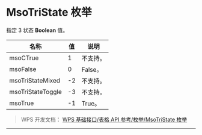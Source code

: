 # MsoTriState 枚举

指定 3 状态 **Boolean** 值。

| 名称              | 值  | 说明     |
|-------------------|-----|----------|
| msoCTrue          | 1   | 不支持。 |
| msoFalse          | 0   | False。  |
| msoTriStateMixed  | -2  | 不支持。 |
| msoTriStateToggle | -3  | 不支持。 |
| msoTrue           | -1  | True。   |

> WPS 开发文档： [WPS 基础接口/表格 API 参考/枚举/MsoTriState 枚举](https://qn.cache.wpscdn.cn/encs/doc/office_v19/topics/WPS%20%E5%9F%BA%E7%A1%80%E6%8E%A5%E5%8F%A3/%E8%A1%A8%E6%A0%BC%20API%20%E5%8F%82%E8%80%83/%E6%9E%9A%E4%B8%BE/MsoTriState%20%E6%9E%9A%E4%B8%BE.html)

------------------------------------------------------------------------
